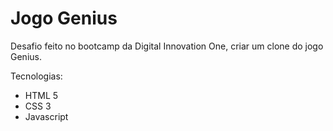 # Jogo Genius

Desafio feito no bootcamp da Digital Innovation One, criar um clone do jogo Genius.

Tecnologias:

* HTML 5
* CSS 3
* Javascript